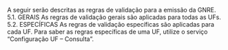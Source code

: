 A seguir serão descritas as regras de validação para a emissão da GNRE.
5.1. GERAIS
As regras de validação gerais são aplicadas para todas as UFs.
5.2. ESPECÍFICAS
As regras de validação específicas são aplicadas para cada UF. Para saber as regras
específicas de uma UF, utilize o serviço “Configuração UF – Consulta”.